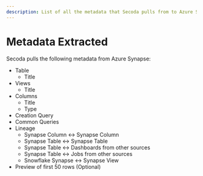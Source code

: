 ```yaml
---
description: List of all the metadata that Secoda pulls from to Azure Synapse
---
```


# Metadata Extracted

Secoda pulls the following metadata from Azure Synapse:

* Table
  * Title
* Views
  * Title
* Columns
  * Title
  * Type
* Creation Query
* Common Queries
* Lineage
  * Synapse Column <-> Synapse Column
  * Synapse Table <-> Synapse Table
  * Synapse Table <-> Dashboards from other sources
  * Synapse Table <-> Jobs from other sources
  * Snowflake Synapse <-> Synapse View
* Preview of first 50 rows (Optional)
